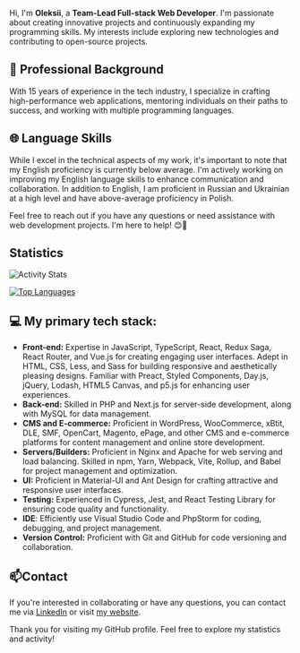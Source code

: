 Hi, I'm **Oleksii**, a **Team-Lead Full-stack Web Developer**. I'm passionate about creating innovative projects and continuously expanding my programming skills. My interests include exploring new technologies and contributing to open-source projects.

## 💼 Professional Background

With 15 years of experience in the tech industry, I specialize in crafting high-performance web applications, mentoring individuals on their paths to success, and working with multiple programming languages.

## 🌐 Language Skills

While I excel in the technical aspects of my work, it's important to note that my English proficiency is currently below average. I'm actively working on improving my English language skills to enhance communication and collaboration. In addition to English, I am proficient in Russian and Ukrainian at a high level and have above-average proficiency in Polish.

Feel free to reach out if you have any questions or need assistance with web development projects. I'm here to help! 😊🚀

## Statistics

![Activity Stats](https://github-readme-stats.vercel.app/api?username=OleksiiFursov&show_icons=true&theme=radical&count_private=true)

[![Top Languages](https://github-readme-stats.vercel.app/api/top-langs/?username=OleksiiFursov&layout=compact&theme=radical&langs_count=10)](https://github.com/OleksiiFursov)

## 💻 My primary tech stack:  
 - **Front-end:**  Expertise in JavaScript, TypeScript, React, Redux Saga, React Router, and Vue.js for creating engaging user interfaces. Adept in HTML, CSS, Less, and Sass for building responsive and aesthetically pleasing designs. Familiar with Preact, Styled Components, Day.js, jQuery, Lodash, HTML5 Canvas, and p5.js for enhancing user experiences.
 - **Back-end:**  Skilled in PHP and Next.js for server-side development, along with MySQL for data management.
 - **CMS and E-commerce:**  Proficient in WordPress, WooCommerce, xBtit, DLE, SMF, OpenCart, Magento, ePage, and other CMS and e-commerce platforms for content management and online store development.
 - **Servers/Builders:**  Proficient in Nginx and Apache for web serving and load balancing. Skilled in npm, Yarn, Webpack, Vite, Rollup, and Babel for project management and optimization.
 - **UI:** Proficient in Material-UI and Ant Design for crafting attractive and responsive user interfaces.
 - **Testing:**  Experienced in Cypress, Jest, and React Testing Library for ensuring code quality and functionality.
 - **IDE**:  Efficiently use Visual Studio Code and PhpStorm for coding, debugging, and project management.
 - **Version Control:**  Proficient with Git and GitHub for code versioning and collaboration.

## 📫Contact

If you're interested in collaborating or have any questions, you can contact me via [LinkedIn](https://www.linkedin.com/in/nodepro) or visit [my website](https://crossfox.online).

Thank you for visiting my GitHub profile. Feel free to explore my statistics and activity!
